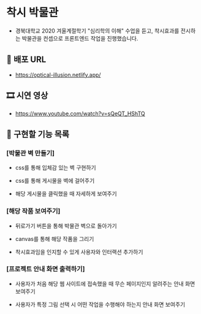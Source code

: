 # 착시 박물관
- 경북대학교 2020 겨울계절학기 "심리학의 이해" 수업을 듣고, 착시효과를 전시하는 박물관을 컨셉으로 프론트엔드 작업을 진행했습니다. 

## 🎁 배포 URL
- https://optical-illusion.netlify.app/

## 🎞 시연 영상
- https://www.youtube.com/watch?v=sQeQT_HShTQ

## 🤞 구현할 기능 목록
### [박물관 벽 만들기]
- css를 통해 입체감 있는 벽 구현하기

- css를 통해 게시물을 벽에 걸어주기

- 해당 게시물을 클릭했을 때 자세하게 보여주기

### [해당 작품 보여주기]
- 뒤로가기 버튼을 통해 박물관 벽으로 돌아가기

- canvas를 통해 해당 작품을 그리기

- 착시효과임을 인지할 수 있게 사용자와 인터랙션 추가하기

### [프로젝트 안내 화면 출력하기]
- 사용자가 처음 해당 웹 사이트에 접속했을 때 무슨 페이지인지 알려주는 안내 화면 보여주기

- 사용자가 특정 그림 선택 시 어떤 작업을 수행해야 하는지 안내 화면 보여주기